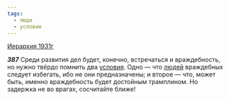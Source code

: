 ```yaml
---
tags:
  - люди
  - условие
---
```


[Иерархия 1931г](/agni/1931)

___387___
Среди развития дел будет, конечно, встречаться и враждебность, но нужно твёрдо помнить два [условия](/tag/#условие). Одно — что [людей](/tag/#люди) враждебных следует избегать, ибо не они предназначены; и второе — что, может быть, именно враждебность будет достойным трамплином. Но задержка не во врагах, сосчитайте ближе!   

